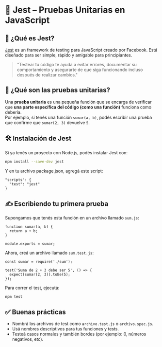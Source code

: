 # 🧪 Jest – Pruebas Unitarias en JavaScript

## 📌 ¿Qué es Jest?

[Jest](https://jestjs.io/) es un framework de testing para JavaScript creado por Facebook. Está diseñado para ser simple, rápido y amigable para principiantes.

> "Testear tu código te ayuda a evitar errores, documentar su comportamiento y asegurarte de que siga funcionando incluso después de realizar cambios."

## 🧠 ¿Qué son las pruebas unitarias?

Una **prueba unitaria** es una pequeña función que se encarga de verificar que **una parte específica del código (como una función)** funciona como debería.  
Por ejemplo, si tenés una función `sumar(a, b)`, podés escribir una prueba que confirme que `sumar(2, 3)` devuelve `5`.


## 🛠️ Instalación de Jest

Si ya tenés un proyecto con Node.js, podés instalar Jest con:

```bash
npm install --save-dev jest
```
Y en tu archivo package.json, agregá este script:

```
"scripts": {
  "test": "jest"
}
```

## ✍️ Escribiendo tu primera prueba
Supongamos que tenés esta función en un archivo llamado `sum.js`:

```
function sumar(a, b) {
  return a + b;
}

module.exports = sumar;
```

Ahora, creá un archivo llamado `sum.test.js`:

```
const sumar = require('./sum');

test('Suma de 2 + 3 debe ser 5', () => {
  expect(sumar(2, 3)).toBe(5);
});
```

Para correr el test, ejecutá:
```bash
npm test
```

## ✅ Buenas prácticas
- Nombrá los archivos de test como `archivo.test.js` o `archivo.spec.js`.
- Usá nombres descriptivos para tus funciones y tests.
- Testeá casos normales y también bordes (por ejemplo: 0, números negativos, etc).